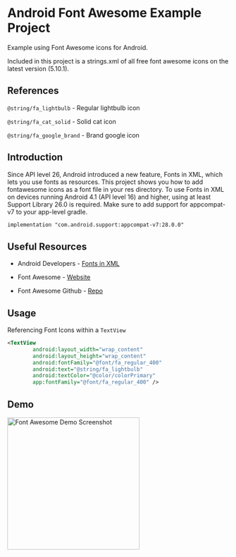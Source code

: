 # Android Font Awesome Example Project
Example using Font Awesome icons for Android. 

Included in this project is a strings.xml of all free font awesome icons on the latest version (5.10.1).

## References
`@string/fa_lightbulb` - Regular lightbulb icon

`@string/fa_cat_solid` - Solid cat icon

`@string/fa_google_brand` - Brand google icon

## Introduction
Since API level 26, Android introduced a new feature, Fonts in XML, which lets you use fonts as resources. This project shows you how to add fontawesome icons as a font file in your res directory. To use Fonts in XML on devices running Android 4.1 (API level 16) and higher, using at least Support Library 26.0 is required. Make sure to add support for appcompat-v7 to your app-level gradle.

```xml
implementation "com.android.support:appcompat-v7:28.0.0"
```

## Useful Resources
* Android Developers - [Fonts in XML](https://developer.android.com/guide/topics/ui/look-and-feel/fonts-in-xml)

* Font Awesome - [Website](https://fontawesome.com/)

* Font Awesome Github - [Repo](https://github.com/FortAwesome/Font-Awesome)


## Usage
Referencing Font Icons within a `TextView`
```xml
<TextView
        android:layout_width="wrap_content"
        android:layout_height="wrap_content"
        android:fontFamily="@font/fa_regular_400"
        android:text="@string/fa_lightbulb"
        android:textColor="@color/colorPrimary"
        app:fontFamily="@font/fa_regular_400" />
```
## Demo
<img src = "https://user-images.githubusercontent.com/6528777/62830223-fb95c900-bbd0-11e9-9749-ccdbbd2e3a4f.jpg" alt="Font Awesome Demo Screenshot" title="Font Awesome Demo" width="300">
